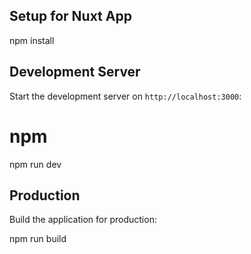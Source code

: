 
## Setup for Nuxt App

npm install

## Development Server

Start the development server on `http://localhost:3000`:

# npm
npm run dev

## Production

Build the application for production:

npm run build




